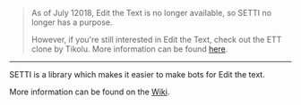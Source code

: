 > As of July 12018, Edit the Text is no longer available, so SETTI no longer has a purpose.
>
> However, if you're still interested in Edit the Text, check out the ETT clone by Tikolu. More information can be found [here](https://tikolu.net/edit/.info).

---

SETTI is a library which makes it easier to make bots for Edit the text.

More information can be found on the [Wiki](https://github.com/Tikolu/SETTI/wiki).
